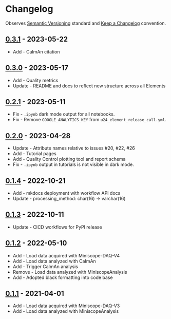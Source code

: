 # Changelog

Observes [Semantic Versioning](https://semver.org/spec/v2.0.0.html) standard and
[Keep a Changelog](https://keepachangelog.com/en/1.0.0/) convention.

## [0.3.1] - 2023-05-22

+ Add - CaImAn citation

## [0.3.0] - 2023-05-17

+ Add - Quality metrics
+ Update - README and docs to reflect new structure across all Elements

## [0.2.1] - 2023-05-11

+ Fix - `.ipynb` dark mode output for all notebooks.
+ Fix - Remove `GOOGLE_ANALYTICS_KEY` from `u24_element_release_call.yml`.

## [0.2.0] - 2023-04-28

+ Update - Attribute names relative to issues #20, #22, #26
+ Add - Tutorial pages
+ Add - Quality Control plotting tool and report schema
+ Fix - `.ipynb` output in tutorials is not visible in dark mode.

## [0.1.4] - 2022-10-21

+ Add - mkdocs deployment with workflow API docs
+ Update - processing_method: char(16) -> varchar(16)

## [0.1.3] - 2022-10-11

+ Update - CICD workflows for PyPI release

## [0.1.2] - 2022-05-10

+ Add - Load data acquired with Miniscope-DAQ-V4
+ Add - Load data analyzed with CaImAn
+ Add - Trigger CaImAn analysis
+ Remove - Load data analyzed with MiniscopeAnalysis
+ Add - Adopted black formatting into code base

## [0.1.1] - 2021-04-01

+ Add - Load data acquired with Miniscope-DAQ-V3
+ Add - Load data analyzed with MiniscopeAnalysis

[0.3.1]: https://github.com/datajoint/element-miniscope/releases/tag/0.3.1
[0.3.0]: https://github.com/datajoint/element-miniscope/releases/tag/0.3.0
[0.2.1]: https://github.com/datajoint/element-miniscope/releases/tag/0.2.1
[0.2.0]: https://github.com/datajoint/element-miniscope/releases/tag/0.2.0
[0.1.4]: https://github.com/datajoint/element-miniscope/releases/tag/0.1.4
[0.1.3]: https://github.com/datajoint/element-miniscope/releases/tag/0.1.3
[0.1.2]: https://github.com/datajoint/element-miniscope/releases/tag/0.1.2
[0.1.1]: https://github.com/datajoint/element-miniscope/releases/tag/0.1.1
